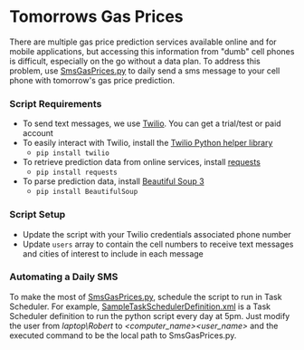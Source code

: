 Tomorrows Gas Prices
==============

There are multiple gas price prediction services available online and for mobile applications, but accessing this information from "dumb" cell phones is difficult, especially on the go without a data plan. To address this problem, use [SmsGasPrices.py] to daily send a sms message to your cell phone with tomorrow's gas price prediction.

### Script Requirements ###

* To send text messages, we use [Twilio](https://www.twilio.com/). You can get a trial/test or paid account
* To easily interact with Twilio, install the [Twilio Python helper library](https://www.twilio.com/docs/python/install)
    * ``` pip install twilio ```
* To retrieve prediction data from online services, install [requests](https://pypi.python.org/pypi/requests)
    * ``` pip install requests ```
* To parse prediction data, install [Beautiful Soup 3](http://www.crummy.com/software/BeautifulSoup/)
    * ``` pip install BeautifulSoup ```

### Script Setup ###
* Update the script with your Twilio credentials associated phone number
* Update ```users``` array to contain the cell numbers to receive text messages and cities of interest to include in each message

### Automating a Daily SMS ###

To make the most of [SmsGasPrices.py], schedule the script to run in Task Scheduler. For example, [SampleTaskSchedulerDefinition.xml] is a Task Scheduler definition to run the python script every day at 5pm. Just modify the user from *laptop\Robert* to *<computer_name>\<user_name>* and the executed command to be the local path to SmsGasPrices.py.

[SmsGasPrices.py]:SmsGasPrices.py
[SampleTaskSchedulerDefinition.xml]:SampleTaskSchedulerDefinition.xml
